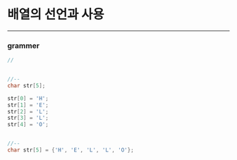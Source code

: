 # 배열의 선언과 사용
---

### grammer 

```c
// 


//-- 
char str[5];

str[0] = 'H';
str[1] = 'E';
str[2] = 'L';
str[3] = 'L';
str[4] = 'O'; 


//-- 
char str[5] = {'H', 'E', 'L', 'L', 'O'};

```

### 